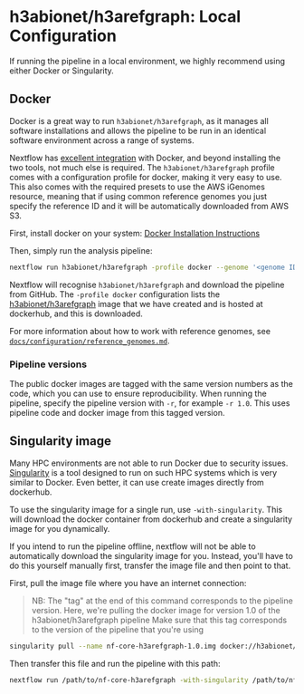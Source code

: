 # h3abionet/h3arefgraph: Local Configuration

If running the pipeline in a local environment, we highly recommend using either Docker or Singularity.

## Docker
Docker is a great way to run `h3abionet/h3arefgraph`, as it manages all software installations and allows the pipeline to be run in an identical software environment across a range of systems.

Nextflow has [excellent integration](https://www.nextflow.io/docs/latest/docker.html) with Docker, and beyond installing the two tools, not much else is required. The `h3abionet/h3arefgraph` profile comes with a configuration profile for docker, making it very easy to use. This also comes with the required presets to use the AWS iGenomes resource, meaning that if using common reference genomes you just specify the reference ID and it will be automatically downloaded from AWS S3.

First, install docker on your system: [Docker Installation Instructions](https://docs.docker.com/engine/installation/)

Then, simply run the analysis pipeline:
```bash
nextflow run h3abionet/h3arefgraph -profile docker --genome '<genome ID>' --design '<path to your design file>'
```

Nextflow will recognise `h3abionet/h3arefgraph` and download the pipeline from GitHub. The `-profile docker` configuration lists the [h3abionet/h3arefgraph](https://hub.docker.com/r/nfcore/h3arefgraph/) image that we have created and is hosted at dockerhub, and this is downloaded.

For more information about how to work with reference genomes, see [`docs/configuration/reference_genomes.md`](reference_genomes.md).

### Pipeline versions
The public docker images are tagged with the same version numbers as the code, which you can use to ensure reproducibility. When running the pipeline, specify the pipeline version with `-r`, for example `-r 1.0`. This uses pipeline code and docker image from this tagged version.


## Singularity image
Many HPC environments are not able to run Docker due to security issues. [Singularity](http://singularity.lbl.gov/) is a tool designed to run on such HPC systems which is very similar to Docker. Even better, it can use create images directly from dockerhub.

To use the singularity image for a single run, use `-with-singularity`. This will download the docker container from dockerhub and create a singularity image for you dynamically.

If you intend to run the pipeline offline, nextflow will not be able to automatically download the singularity image for you. Instead, you'll have to do this yourself manually first, transfer the image file and then point to that.

First, pull the image file where you have an internet connection:

> NB: The "tag" at the end of this command corresponds to the pipeline version.
> Here, we're pulling the docker image for version 1.0 of the h3abionet/h3arefgraph pipeline
> Make sure that this tag corresponds to the version of the pipeline that you're using

```bash
singularity pull --name nf-core-h3arefgraph-1.0.img docker://h3abionet/h3arefgraph:1.0
```

Then transfer this file and run the pipeline with this path:

```bash
nextflow run /path/to/nf-core-h3arefgraph -with-singularity /path/to/nf-core-h3arefgraph-1.0.img
```
